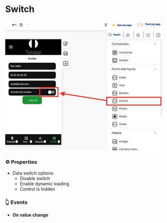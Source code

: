 # Switch

![](../../../.gitbook/assets/captura-de-pantalla-2020-02-07-a-la-s-10.46.23.png)

### ​​​⚙ Properties <a id="styles"></a>

* Data switch options
  * Disable switch
  * Enable dynamic loading
  * Control is hidden

### ​​👆 Events <a id="events"></a>

* **On value change**



